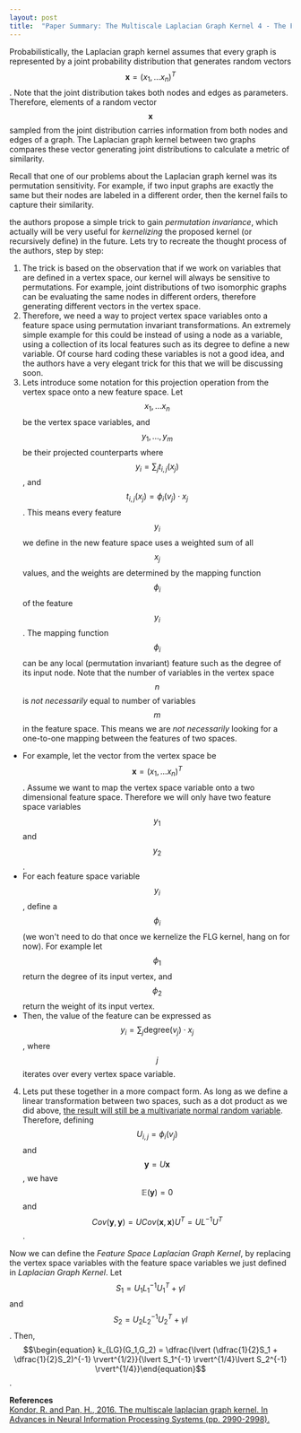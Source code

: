 ```yaml
---
layout: post
title:  "Paper Summary: The Multiscale Laplacian Graph Kernel 4 - The Feature Space Laplacian Graph Kernel"
---
```

Probabilistically, the Laplacian graph kernel assumes that every graph is represented by a joint probability distribution that generates random vectors $$\mathbf{x} = (x_1,...x_n)^T$$. Note that the joint distribution takes both nodes and edges as parameters. Therefore, elements of a random vector $$\mathbf{x}$$ sampled from the joint distribution carries information from both nodes and edges of a graph. The Laplacian graph kernel between two graphs compares these vector generating joint distributions to calculate a metric of similarity.

Recall that one of our problems about the Laplacian graph kernel was its permutation sensitivity. For example, if two input graphs are exactly the same but their nodes are labeled in a different order, then the kernel fails to capture their similarity.

the authors propose a simple trick to gain *permutation invariance*, which actually will be very useful for *kernelizing* the proposed kernel (or recursively define) in the future. Lets try to recreate the thought process of the authors, step by step:
1. The trick is based on the observation that if we work on variables that are defined in a vertex space, our kernel will always be sensitive to permutations. For example, joint distributions of two isomorphic graphs can be evaluating the same nodes in different orders, therefore generating different vectors in the vertex space.
2. Therefore, we need a way to project vertex space variables onto a feature space using permutation invariant transformations. An extremely simple example for this could be instead of using a node as a variable, using a collection of its local features such as its degree to define a new variable. Of course hard coding these variables is not a good idea, and the authors have a very elegant trick for this that we will be discussing soon.
3. Lets introduce some notation for this projection operation from the vertex space onto a new feature space. Let $$x_1,...x_n$$ be the vertex space variables, and $$y_1,...,y_m$$ be their projected counterparts where $$y_i = \sum_j t_{i,j}(x_j)$$, and $$t_{i,j}(x_j)=\phi_i(v_j)\cdot x_j$$. This means every feature $$y_i$$ we define in the new feature space uses a weighted sum of all $$x_j$$ values, and the weights are determined by the mapping function $$\phi_i$$ of the feature $$y_i$$. The mapping function $$\phi_i$$ can be any local (permutation invariant) feature such as the degree of its input node. Note that the number of variables in the vertex space $$n$$ is *not necessarily* equal to number of variables $$m$$ in the feature space. This means we are *not necessarily* looking for a one-to-one mapping between the features of two spaces.
- For example, let the vector from the vertex space be $$\mathbf{x} = (x_1,...x_n)^T$$. Assume we want to map the vertex space variable onto a two dimensional feature space. Therefore we will only have two feature space variables $$y_1$$ and $$y_2$$.
- For each feature space variable $$y_i$$, define a $$\phi_i$$ (we won't need to do that once we kernelize the FLG kernel, hang on for now). For example let $$\phi_1$$ return the degree of its input vertex, and $$\phi_2$$ return the weight of its input vertex.
- Then, the value of the feature can be expressed as $$y_i = \sum_j \text{degree}(v_j)\cdot x_j$$, where $$j$$ iterates over every vertex space variable.
4. Lets put these together in a more compact form. As long as we define a linear transformation between two spaces, such as a dot product as we did above, [the result will still be a multivariate normal random variable](http://www.cs.columbia.edu/~liulp/pdf/linear_normal_dist.pdf). Therefore, defining $$U_{i,j} = \phi_i(v_j)$$ and $$\textbf{y} = U \textbf{x}$$, we have $$\mathbb{E}(\mathbf{y})=0$$ and $$Cov(\mathbf{y},\mathbf{y}) = U Cov(\mathbf{x},\mathbf{x})U^T = UL^{-1}U^T$$.

Now we can define the *Feature Space Laplacian Graph Kernel*, by replacing the vertex space variables with the feature space variables we just defined in *Laplacian Graph Kernel*. Let $$S_1 = U_1 L_1^{-1} U^T_1 + \gamma I$$ and $$S_2 = U_2 L_2^{-1} U^T_2 + \gamma I$$. Then,
$$\begin{equation}
k_{LG}(G_1,G_2) = \dfrac{\lvert (\dfrac{1}{2}S_1 + \dfrac{1}{2}S_2)^{-1} \rvert^{1/2}}{\lvert S_1^{-1} \rvert^{1/4}\lvert S_2^{-1} \rvert^{1/4}}\end{equation}$$.





**References**  
[Kondor, R. and Pan, H., 2016. The multiscale laplacian graph kernel. In Advances in Neural Information Processing Systems (pp. 2990-2998).](https://papers.nips.cc/paper/6135-the-multiscale-laplacian-graph-kernel.pdf)
